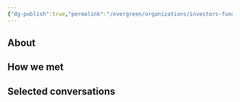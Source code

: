 ```yaml
---
{"dg-publish":true,"permalink":"/evergreen/organizations/investors-funders/accelerator-startup-non-profit/mass-cec/","tags":["company"]}
---
```


## About


## How we met


## Selected conversations
